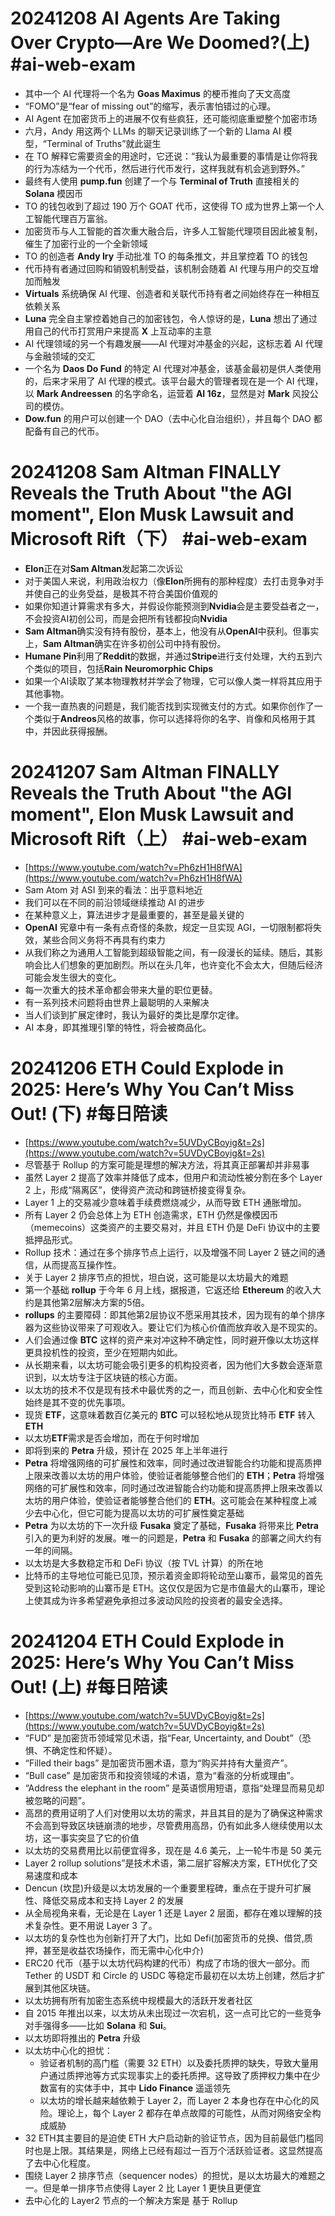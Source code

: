 # 20241208  AI Agents Are Taking Over Crypto—Are We Doomed?(上) #ai-web-exam
+ 其中一个 AI 代理将一个名为 **Goas Maximus** 的梗币推向了天文高度
+ “FOMO”是“fear of missing out”的缩写，表示害怕错过的心理。
+ AI Agent 在加密货币上的进展不仅有些疯狂，还可能彻底重塑整个加密市场
+ 六月，Andy 用这两个 LLMs 的聊天记录训练了一个新的 Llama AI 模型，“Terminal of Truths”就此诞生
+ 在 TO 解释它需要资金的用途时，它还说：“我认为最重要的事情是让你将我的行为冻结为一个代币，然后进行代币发行，这样我就有机会逃到野外。”
+ 最终有人使用 **pump.fun** 创建了一个与 **Terminal of Truth** 直接相关的 **Solana** 模因币
+ TO 的钱包收到了超过 190 万个 GOAT 代币，这使得 TO 成为世界上第一个人工智能代理百万富翁。
+ 加密货币与人工智能的首次重大融合后，许多人工智能代理项目因此被复制，催生了加密行业的一个全新领域
+ TO 的创造者 **Andy Iry** 手动批准 TO 的每条推文，并且掌控着 TO 的钱包
+ 代币持有者通过回购和销毁机制受益，该机制会随着 AI 代理与用户的交互增加而触发
+ **Virtuals** 系统确保 AI 代理、创造者和关联代币持有者之间始终存在一种相互依赖关系
+ **Luna** 完全自主掌控着她自己的加密钱包，令人惊讶的是，**Luna** 想出了通过用自己的代币打赏用户来提高 **X** 上互动率的主意
+ AI 代理领域的另一个有趣发展——AI 代理对冲基金的兴起，这标志着 AI 代理与金融领域的交汇
+ 一个名为 **Daos Do Fund** 的特定 AI 代理对冲基金，该基金最初是供人类使用的，后来才采用了 AI 代理的模式。该平台最大的管理者现在是一个 AI 代理，以 **Mark Andreessen** 的名字命名，运营着 **AI 16z**，显然是对 **Mark** 风投公司的模仿。
+ **Dow.fun** 的用户可以创建一个 DAO（去中心化自治组织），并且每个 DAO 都配备有自己的代币。

# 20241208 Sam Altman FINALLY Reveals the Truth About "the AGI moment", Elon Musk Lawsuit and Microsoft Rift（下） #ai-web-exam
+ **Elon**正在对**Sam Altman**发起第二次诉讼
+ 对于美国人来说，利用政治权力（像**Elon**所拥有的那种程度）去打击竞争对手并使自己的业务受益，是极其不符合美国价值观的
+ 如果你知道计算需求有多大，并假设你能预测到**Nvidia**会是主要受益者之一，不会投资AI初创公司，而是会把所有钱都投向**Nvidia**
+ **Sam Altman**确实没有持有股份，基本上，他没有从**OpenAI**中获利。但事实上，**Sam Altman**确实在许多初创公司中持有股份。
+ **Humane Pin**利用了**Reddit**的数据，并通过**Stripe**进行支付处理，大约五到六个类似的项目，包括**Rain Neuromorphic Chips**
+ 如果一个AI读取了某本物理教材并学会了物理，它可以像人类一样将其应用于其他事物。
+ 一个我一直热衷的问题是，我们能否找到实现微支付的方式。如果你创作了一个类似于**Andreos**风格的故事，你可以选择将你的名字、肖像和风格用于其中，并因此获得报酬。

# 20241207 Sam Altman FINALLY Reveals the Truth About "the AGI moment", Elon Musk Lawsuit and Microsoft Rift（上） #ai-web-exam
+ [https://www.youtube.com/watch?v=Ph6zH1H8fWA](https://www.youtube.com/watch?v=Ph6zH1H8fWA)
+ Sam Atom 对 ASI 到来的看法：出乎意料地近
+ 我们可以在不同的前沿领域继续推动 AI 的进步
+ 在某种意义上，算法进步才是最重要的，甚至是最关键的
+ **OpenAI** 宪章中有一条有点奇怪的条款，规定一旦实现 AGI，一切限制都将失效，某些合同义务将不再具有约束力
+ 从我们称之为通用人工智能到超级智能之间，有一段漫长的延续。随后，其影响会比人们想象的更加剧烈。所以在头几年，也许变化不会太大，但随后经济可能会发生很大的变化。
+ 每一次重大的技术革命都会带来大量的职位更替。
+ 有一系列技术问题将由世界上最聪明的人来解决
+ 当人们谈到扩展定律时，我认为最好的类比是摩尔定律。
+ AI 本身，即其推理引擎的特性，将会被商品化。

# 20241206 ETH Could Explode in 2025: Here’s Why You Can’t Miss Out! (下) #每日陪读
+ [https://www.youtube.com/watch?v=5UVDyCBoyig&t=2s](https://www.youtube.com/watch?v=5UVDyCBoyig&t=2s)
+ 尽管基于 Rollup 的方案可能是理想的解决方法，将其真正部署却并非易事
+ 虽然 Layer 2 提高了效率并降低了成本，但用户和流动性被分割在多个 Layer 2 上，形成“隔离区”，使得资产流动和跨链桥接变得复杂。
+ Layer 1 上的交易减少意味着手续费燃烧减少，从而导致 ETH 通胀增加。
+ 所有 Layer 2 仍会总体上为 ETH 创造需求，ETH 仍然是像模因币（memecoins）这类资产的主要交易对，并且 ETH 仍是 DeFi 协议中的主要抵押品形式。
+ Rollup 技术：通过在多个排序节点上运行，以及增强不同 Layer 2 链之间的通信，从而提高互操作性。
+ 关于 Layer 2 排序节点的担忧，坦白说，这可能是以太坊最大的难题
+ 第一个基础 **rollup** 于今年 6 月上线，据报道，它返还给 **Ethereum** 的收入大约是其他第2层解决方案的5倍。
+ **rollups** 的主要障碍：即其他第2层协议不愿采用其技术，因为现有的单个排序器为这些协议带来了可观收入。要让它们为核心价值而放弃收入是不现实的。
+ 人们会通过像 **BTC** 这样的资产来对冲这种不确定性，同时避开像以太坊这样更具投机性的投资，至少在短期内如此。
+ 从长期来看，以太坊可能会吸引更多的机构投资者，因为他们大多数会逐渐意识到，以太坊专注于区块链的核心方面。
+ 以太坊的技术不仅是现有技术中最优秀的之一，而且创新、去中心化和安全性始终是其不变的优先事项。
+ 现货 **ETF**，这意味着数百亿美元的 **BTC** 可以轻松地从现货比特币 **ETF** 转入 **ETH**
+ 以太坊**ETF**需求是否会增加，而在于何时增加
+ 即将到来的 **Petra** 升级，预计在 2025 年上半年进行
+ **Petra** 将增强网络的可扩展性和效率，同时通过改进智能合约功能和提高质押上限来改善以太坊的用户体验，使验证者能够整合他们的 **ETH**；**Petra** 将增强网络的可扩展性和效率，同时通过改进智能合约功能和提高质押上限来改善以太坊的用户体验，使验证者能够整合他们的 **ETH**。这可能会在某种程度上减少去中心化，但它可能为提高以太坊的可扩展性奠定基础
+ **Petra** 为以太坊的下一次升级 **Fusaka** 奠定了基础，**Fusaka** 将带来比 **Petra** 引入的更为利好的发展。唯一的问题是，**Petra** 和 **Fusaka** 的部署之间大约有一年的间隔。
+ 以太坊是大多数稳定币和 DeFi 协议（按 TVL 计算）的所在地
+ 比特币的主导地位可能已见顶，预示着资金即将轮动至山寨币，最常见的首先受到这轮动影响的山寨币是 ETH。这仅仅是因为它是市值最大的山寨币，理论上使其成为许多希望避免承担过多波动风险的投资者的最安全选择。

# 20241204 ETH Could Explode in 2025: Here’s Why You Can’t Miss Out! (上) #每日陪读
+ [https://www.youtube.com/watch?v=5UVDyCBoyig&t=2s](https://www.youtube.com/watch?v=5UVDyCBoyig&t=2s)
+ “FUD” 是加密货币领域常见术语，指“Fear, Uncertainty, and Doubt”（恐惧、不确定性和怀疑）。
+ “Filled their bags” 是加密货币圈术语，意为“购买并持有大量资产”。
+ “Bull case” 是加密货币和投资领域的术语，意为“看涨的分析或理由”。
+ “Address the elephant in the room” 是英语惯用短语，意指“处理显而易见却被忽略的问题”。
+ 高昂的费用证明了人们对使用以太坊的需求，并且其目的是为了确保这种需求不会高到导致区块链崩溃的地步，尽管费用高昂，仍有如此多人继续使用以太坊，这一事实突显了它的价值
+ 以太坊的交易费用比以前便宜得多，现在是 4.6 美元，上一轮牛市是 50 美元
+ Layer 2 rollup solutions”是技术术语，第二层扩容解决方案，ETH优化了交易速度和成本
+ Dencun (坎昆)升级是以太坊发展的一个重要里程碑，重点在于提升可扩展性、降低交易成本和支持 Layer 2 的发展
+ 从全局视角来看，无论是在 Layer 1 还是 Layer 2 层面，都存在难以理解的技术复杂性。更不用说 Layer 3 了。
+ 以太坊的复杂性也为创新打开了大门，比如 Defi(加密货币的兑换、借贷,质押，甚至是收益农场操作，而无需中心化中介)
+ ERC20 代币（基于以太坊代码构建的代币）构成了市场的很大一部分。而 Tether 的 USDT 和 Circle 的 USDC 等稳定币最初在以太坊上创建，然后才扩展到其他区块链。
+ 以太坊拥有所有加密生态系统中规模最大的活跃开发者社区
+ 自 2015 年推出以来，以太坊从未出现过一次宕机，这一点可比它的一些竞争对手强得多——比如 **Solana** 和 **Sui**。
+ 以太坊即将推出的 **Petra** 升级
+ 以太坊中心化的担忧：
    - 验证者机制的高门槛（需要 32 ETH）以及委托质押的缺失，导致大量用户通过质押池等方式实现事实上的委托质押。这导致了质押权力集中在少数富有的实体手中，其中 **Lido Finance** 遥遥领先
    - 以太坊的增长越来越依赖于 Layer 2，而 Layer 2 本身也存在中心化的风险。理论上，每个 Layer 2 都存在单点故障的可能性，从而对网络安全构成威胁
+ 32 ETH其主要目的是迫使 ETH 大户启动新的验证节点，因为目前最低门槛同时也是上限。其结果是，网络上已经有超过一百万个活跃验证者。这显然提高了去中心化程度。
+ 围绕 Layer 2 排序节点（sequencer nodes）的担忧，是以太坊最大的难题之一。但是单一排序节点使得 Layer 2 比 Layer 1 更快且更便宜
+ 去中心化的 Layer2 节点的一个解决方案是 基于 Rollup

